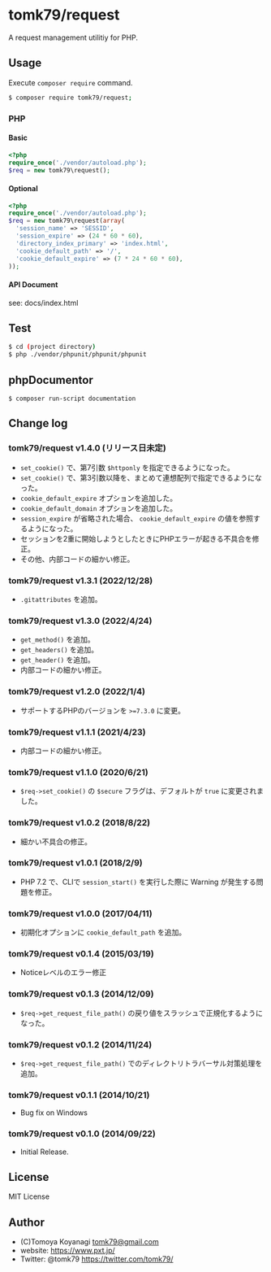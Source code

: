 tomk79/request
=======

A request management utilitiy for PHP.

## Usage

Execute `composer require` command.

```bash
$ composer require tomk79/request;
```


### PHP

#### Basic

```php
<?php
require_once('./vendor/autoload.php');
$req = new tomk79\request();
```

#### Optional

```php
<?php
require_once('./vendor/autoload.php');
$req = new tomk79\request(array(
  'session_name' => 'SESSID',
  'session_expire' => (24 * 60 * 60),
  'directory_index_primary' => 'index.html',
  'cookie_default_path' => '/',
  'cookie_default_expire' => (7 * 24 * 60 * 60),
));
```

#### API Document

see: docs/index.html


## Test

```bash
$ cd (project directory)
$ php ./vendor/phpunit/phpunit/phpunit
```

## phpDocumentor

```
$ composer run-script documentation
```


## Change log

### tomk79/request v1.4.0 (リリース日未定)

- `set_cookie()` で、第7引数 `$httponly` を指定できるようになった。
- `set_cookie()` で、第3引数以降を、まとめて連想配列で指定できるようになった。
- `cookie_default_expire` オプションを追加した。
- `cookie_default_domain` オプションを追加した。
- `session_expire` が省略された場合、 `cookie_default_expire` の値を参照するようになった。
- セッションを2重に開始しようとしたときにPHPエラーが起きる不具合を修正。
- その他、内部コードの細かい修正。

### tomk79/request v1.3.1 (2022/12/28)

- `.gitattributes` を追加。

### tomk79/request v1.3.0 (2022/4/24)

- `get_method()` を追加。
- `get_headers()` を追加。
- `get_header()` を追加。
- 内部コードの細かい修正。

### tomk79/request v1.2.0 (2022/1/4)

- サポートするPHPのバージョンを `>=7.3.0` に変更。

### tomk79/request v1.1.1 (2021/4/23)

- 内部コードの細かい修正。

### tomk79/request v1.1.0 (2020/6/21)

- `$req->set_cookie()` の `$secure` フラグは、デフォルトが `true` に変更されました。

### tomk79/request v1.0.2 (2018/8/22)

- 細かい不具合の修正。

### tomk79/request v1.0.1 (2018/2/9)

- PHP 7.2 で、CLIで `session_start()` を実行した際に Warning が発生する問題を修正。

### tomk79/request v1.0.0 (2017/04/11)

- 初期化オプションに `cookie_default_path` を追加。

### tomk79/request v0.1.4 (2015/03/19)

- Noticeレベルのエラー修正

### tomk79/request v0.1.3 (2014/12/09)

- `$req->get_request_file_path()` の戻り値をスラッシュで正規化するようになった。

### tomk79/request v0.1.2 (2014/11/24)

- `$req->get_request_file_path()` でのディレクトリトラバーサル対策処理を追加。

### tomk79/request v0.1.1 (2014/10/21)

- Bug fix on Windows

### tomk79/request v0.1.0 (2014/09/22)

- Initial Release.


## License

MIT License


## Author

- (C)Tomoya Koyanagi <tomk79@gmail.com>
- website: <https://www.pxt.jp/>
- Twitter: @tomk79 <https://twitter.com/tomk79/>
